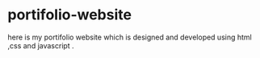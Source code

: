 # portifolio-website
here is my portifolio website which is designed and developed using html ,css and javascript . 
